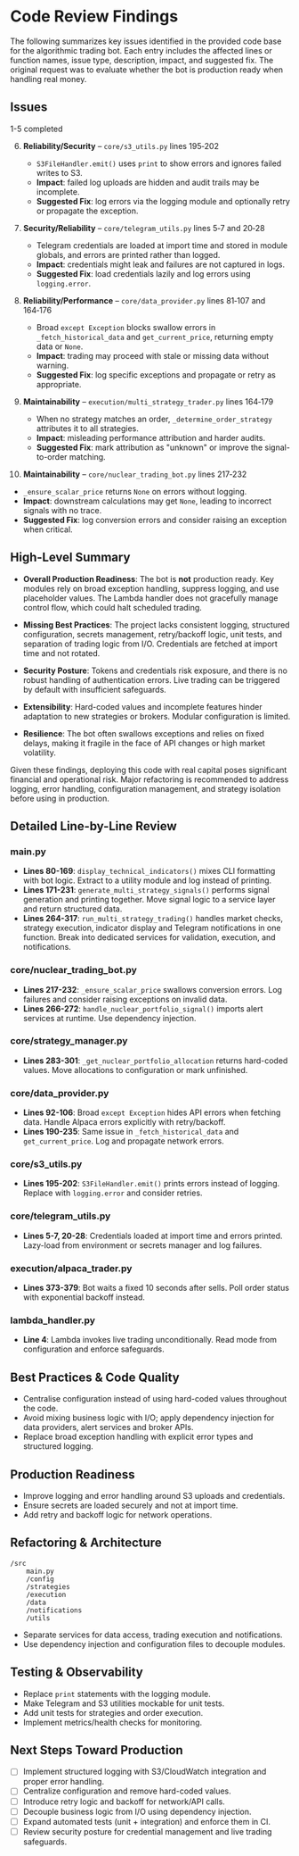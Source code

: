 # Code Review Findings

The following summarizes key issues identified in the provided code base for the algorithmic trading bot. Each entry includes the affected lines or function names, issue type, description, impact, and suggested fix. The original request was to evaluate whether the bot is production ready when handling real money.

## Issues

1-5 completed

6. **Reliability/Security** – `core/s3_utils.py` lines 195‑202
   - `S3FileHandler.emit()` uses `print` to show errors and ignores failed writes to S3.
   - **Impact**: failed log uploads are hidden and audit trails may be incomplete.
   - **Suggested Fix**: log errors via the logging module and optionally retry or propagate the exception.

7. **Security/Reliability** – `core/telegram_utils.py` lines 5‑7 and 20‑28
   - Telegram credentials are loaded at import time and stored in module globals, and errors are printed rather than logged.
   - **Impact**: credentials might leak and failures are not captured in logs.
   - **Suggested Fix**: load credentials lazily and log errors using `logging.error`.

8. **Reliability/Performance** – `core/data_provider.py` lines 81‑107 and 164‑176
   - Broad `except Exception` blocks swallow errors in `_fetch_historical_data` and `get_current_price`, returning empty data or `None`.
   - **Impact**: trading may proceed with stale or missing data without warning.
   - **Suggested Fix**: log specific exceptions and propagate or retry as appropriate.

9. **Maintainability** – `execution/multi_strategy_trader.py` lines 164‑179
   - When no strategy matches an order, `_determine_order_strategy` attributes it to all strategies.
   - **Impact**: misleading performance attribution and harder audits.
   - **Suggested Fix**: mark attribution as "unknown" or improve the signal-to-order matching.

10. **Maintainability** – `core/nuclear_trading_bot.py` lines 217‑232

- `_ensure_scalar_price` returns `None` on errors without logging.
- **Impact**: downstream calculations may get `None`, leading to incorrect signals with no trace.
- **Suggested Fix**: log conversion errors and consider raising an exception when critical.

## High-Level Summary

- **Overall Production Readiness**: The bot is **not** production ready. Key modules rely on broad exception handling, suppress logging, and use placeholder values. The Lambda handler does not gracefully manage control flow, which could halt scheduled trading.

- **Missing Best Practices**: The project lacks consistent logging, structured configuration, secrets management, retry/backoff logic, unit tests, and separation of trading logic from I/O. Credentials are fetched at import time and not rotated.

- **Security Posture**: Tokens and credentials risk exposure, and there is no robust handling of authentication errors. Live trading can be triggered by default with insufficient safeguards.

- **Extensibility**: Hard-coded values and incomplete features hinder adaptation to new strategies or brokers. Modular configuration is limited.

- **Resilience**: The bot often swallows exceptions and relies on fixed delays, making it fragile in the face of API changes or high market volatility.

Given these findings, deploying this code with real capital poses significant financial and operational risk. Major refactoring is recommended to address logging, error handling, configuration management, and strategy isolation before using in production.

## Detailed Line-by-Line Review

### main.py
- **Lines 80-169**: `display_technical_indicators()` mixes CLI formatting with bot logic. Extract to a utility module and log instead of printing.
- **Lines 171-231**: `generate_multi_strategy_signals()` performs signal generation and printing together. Move signal logic to a service layer and return structured data.
- **Lines 264-317**: `run_multi_strategy_trading()` handles market checks, strategy execution, indicator display and Telegram notifications in one function. Break into dedicated services for validation, execution, and notifications.

### core/nuclear_trading_bot.py
- **Lines 217-232**: `_ensure_scalar_price` swallows conversion errors. Log failures and consider raising exceptions on invalid data.
- **Lines 266-272**: `handle_nuclear_portfolio_signal()` imports alert services at runtime. Use dependency injection.

### core/strategy_manager.py
- **Lines 283-301**: `_get_nuclear_portfolio_allocation` returns hard-coded values. Move allocations to configuration or mark unfinished.

### core/data_provider.py
- **Lines 92-106**: Broad `except Exception` hides API errors when fetching data. Handle Alpaca errors explicitly with retry/backoff.
- **Lines 190-235**: Same issue in `_fetch_historical_data` and `get_current_price`. Log and propagate network errors.

### core/s3_utils.py
- **Lines 195-202**: `S3FileHandler.emit()` prints errors instead of logging. Replace with `logging.error` and consider retries.

### core/telegram_utils.py
- **Lines 5-7, 20-28**: Credentials loaded at import time and errors printed. Lazy-load from environment or secrets manager and log failures.

### execution/alpaca_trader.py
- **Lines 373-379**: Bot waits a fixed 10 seconds after sells. Poll order status with exponential backoff instead.

### lambda_handler.py
- **Line 4**: Lambda invokes live trading unconditionally. Read mode from configuration and enforce safeguards.

## Best Practices & Code Quality
- Centralise configuration instead of using hard-coded values throughout the code.
- Avoid mixing business logic with I/O; apply dependency injection for data providers, alert services and broker APIs.
- Replace broad exception handling with explicit error types and structured logging.

## Production Readiness
- Improve logging and error handling around S3 uploads and credentials.
- Ensure secrets are loaded securely and not at import time.
- Add retry and backoff logic for network operations.

## Refactoring & Architecture
```
/src
    main.py
    /config
    /strategies
    /execution
    /data
    /notifications
    /utils
```
- Separate services for data access, trading execution and notifications.
- Use dependency injection and configuration files to decouple modules.

## Testing & Observability
- Replace `print` statements with the logging module.
- Make Telegram and S3 utilities mockable for unit tests.
- Add unit tests for strategies and order execution.
- Implement metrics/health checks for monitoring.

## Next Steps Toward Production
- [ ] Implement structured logging with S3/CloudWatch integration and proper error handling.
- [ ] Centralize configuration and remove hard-coded values.
- [ ] Introduce retry logic and backoff for network/API calls.
- [ ] Decouple business logic from I/O using dependency injection.
- [ ] Expand automated tests (unit + integration) and enforce them in CI.
- [ ] Review security posture for credential management and live trading safeguards.
